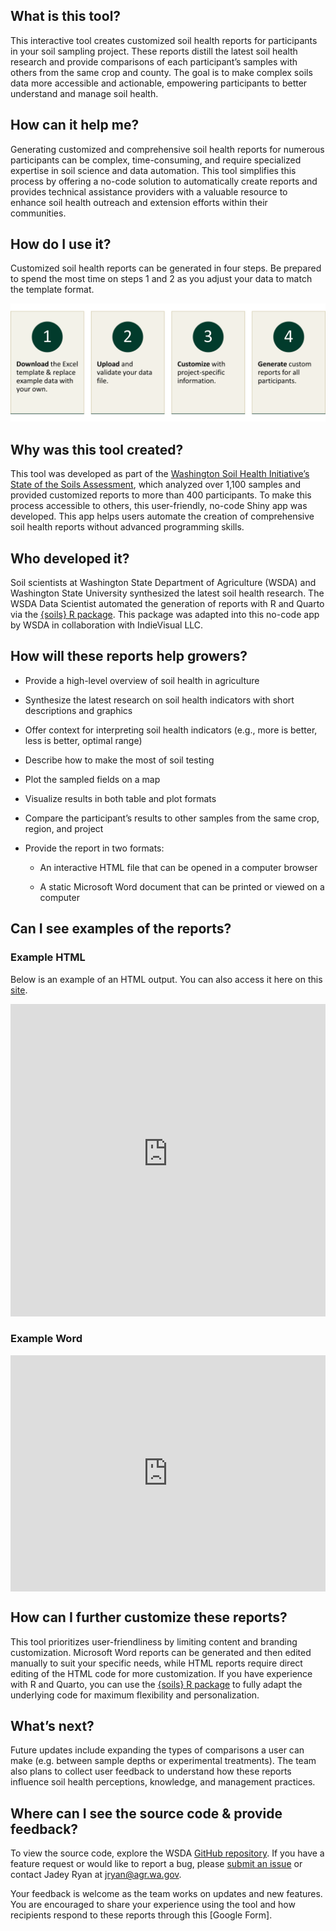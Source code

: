 

## What is this tool?

This interactive tool creates customized soil health reports for
participants in your soil sampling project. These reports distill the
latest soil health research and provide comparisons of each
participant’s samples with others from the same crop and county. The
goal is to make complex soils data more accessible and actionable,
empowering participants to better understand and manage soil health.

## How can it help me?

Generating customized and comprehensive soil health reports for numerous
participants can be complex, time-consuming, and require specialized
expertise in soil science and data automation. This tool simplifies this
process by offering a no-code solution to automatically create reports
and provides technical assistance providers with a valuable resource to
enhance soil health outreach and extension efforts within their
communities.

## How do I use it?

Customized soil health reports can be generated in four steps. Be
prepared to spend the most time on steps 1 and 2 as you adjust your data
to match the template format.

![](steps.png)

## **Why was this tool created**?

This tool was developed as part of the [Washington Soil Health
Initiative’s State of the Soils
Assessment](https://washingtonsoilhealthinitiative.com/state-of-the-soils/),
which analyzed over 1,100 samples and provided customized reports to
more than 400 participants. To make this process accessible to others,
this user-friendly, no-code Shiny app was developed. This app helps
users automate the creation of comprehensive soil health reports without
advanced programming skills.

## **Who developed it?**

Soil scientists at Washington State Department of Agriculture (WSDA) and
Washington State University synthesized the latest soil health research.
The WSDA Data Scientist automated the generation of reports with R and
Quarto via the [{soils} R
package](https://wa-department-of-agriculture.github.io/soils/). This
package was adapted into this no-code app by WSDA in collaboration with
IndieVisual LLC.

## **How will these reports help growers?**

-   Provide a high-level overview of soil health in agriculture

-   Synthesize the latest research on soil health indicators with short
    descriptions and graphics

-   Offer context for interpreting soil health indicators (e.g., more is
    better, less is better, optimal range)

-   Describe how to make the most of soil testing

-   Plot the sampled fields on a map

-   Visualize results in both table and plot formats

-   Compare the participant’s results to other samples from the same
    crop, region, and project

-   Provide the report in two formats:

    -   An interactive HTML file that can be opened in a computer
        browser

    -   A static Microsoft Word document that can be printed or viewed
        on a computer

## **Can I see examples of the reports?**

### Example HTML

Below is an example of an HTML output. You can also access it here on
this [site](https://soils-example-html.netlify.app/).

<iframe src="https://soils-example-html.netlify.app/" 
        width="100%" 
        height="500" 
        style="border: none;">
</iframe>

### Example Word

<div style="position: relative; width: 100%; padding-bottom: 75%;">
    <iframe src="https://drive.google.com/file/d/1VsRDa4zzzevCVYK17RvtbxHVu2nELCUc/preview" style="position: absolute; top: 0; left: 0; width: 100%; height: 100%; border: none;">
    </iframe>
</div>

## **How can I further customize these reports?**

This tool prioritizes user-friendliness by limiting content and branding
customization. Microsoft Word reports can be generated and then edited
manually to suit your specific needs, while HTML reports require direct
editing of the HTML code for more customization. If you have experience
with R and Quarto, you can use the [{soils} R
package](https://github.com/WA-Department-of-Agriculture/soils/) to
fully adapt the underlying code for maximum flexibility and
personalization.

## **What’s next?**

Future updates include expanding the types of comparisons a user can
make (e.g. between sample depths or experimental treatments). The team
also plans to collect user feedback to understand how these reports
influence soil health perceptions, knowledge, and management practices.

## **Where can I see the source code & provide feedback?**

To view the source code, explore the WSDA [GitHub
repository](https://github.com/WA-Department-of-Agriculture/soil-health-report-generator).
If you have a feature request or would like to report a bug, please
[submit an
issue](https://github.com/WA-Department-of-Agriculture/soil-health-report-generator/issues)
or contact Jadey Ryan at <jryan@agr.wa.gov>.

Your feedback is welcome as the team works on updates and new features.
You are encouraged to share your experience using the tool and how
recipients respond to these reports through this \[Google Form\].
